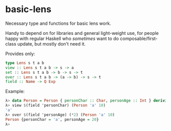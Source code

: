 basic-lens
=====

Necessary type and functions for basic lens work.

Handy to depend on for libraries and general light-weight use, for
people happy with regular Haskell who *sometimes* want to do composable/first-class
update, but mostly don't need it.

Provides only:

``` haskell
type Lens s t a b
view :: Lens s t a b -> s -> a
set :: Lens s t a b -> b -> s -> t
over :: Lens s t a b -> (a -> b) -> s -> t
field :: Name -> Q Exp
```

Example:

``` haskell
λ> data Person = Person { personChar :: Char, personAge :: Int } deriving Show
λ> view $(field 'personChar) (Person 'a' 10)
'a'
λ> over $(field 'personAge) (*2) (Person 'a' 10)
Person {personChar = 'a', personAge = 20}
λ>
```
